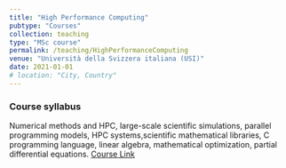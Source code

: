 ```yaml
---
title: "High Performance Computing"
pubtype: "Courses"
collection: teaching
type: "MSc course"
permalink: /teaching/HighPerformanceComputing
venue: "Università della Svizzera italiana (USI)"
date: 2021-01-01
# location: "City, Country"
---
```


<!-- I was a teaching assistant of this course for the academic year 2019/20, 2020/21. -->
### Course syllabus
Numerical methods and HPC, large-scale scientific simulations, parallel programming models, HPC systems,scientific mathematical libraries, C programming language, linear algebra, mathematical optimization, partial differential equations.
[Course Link](https://search.usi.ch/en/courses/35263569/high-performance-computing?_gl=1*52ufbi*_gcl_aw*R0NMLjE2NDY0MDE0ODguQ2p3S0NBaUFqb2VSQmhBSkVpd0FZWTNuREJ5aDlNMFJPWDNwQ19lelRFWHY1dGVnUlJWRllMZFFzU3lZb0syRURWaVcwT0hCaWwxU1hSb0NFVGNRQXZEX0J3RQ..*_ga*MTM2MzY3OTY0LjE1ODcxMDg5MDc.*_ga_89Y0EEKVWP*MTY0NjM5OTA0OC44OS4xLjE2NDY0MDE1MjUuMTk.&_ga=2.256657483.1128636797.1646399049-136367964.1587108907&_gac=1.248606453.1646401485.CjwKCAiAjoeRBhAJEiwAYY3nDByh9M0ROX3pC_ezTEXv5tegRRVFYLdQsSyYoK2EDViW0OHBil1SXRoCETcQAvD_BwE) 